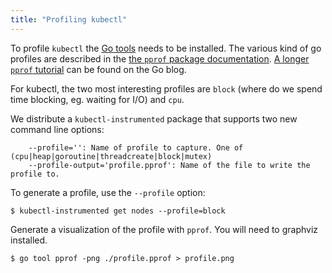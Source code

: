 ```yaml
---
title: "Profiling kubectl"
---
```


To profile `kubectl` the [Go tools](https://golang.org/doc/install) needs to be installed. The various kind of go profiles are described in the [the `pprof` package documentation](https://golang.org/pkg/runtime/pprof/#Profile). [A longer `pprof` tutorial](https://blog.golang.org/profiling-go-programs) can be found on the Go blog.

For kubectl, the two most interesting profiles are `block` (where do we spend time blocking, eg. waiting for I/O) and `cpu`.

We distribute a `kubectl-instrumented` package that supports two new command line options:

```
    --profile='': Name of profile to capture. One of (cpu|heap|goroutine|threadcreate|block|mutex)
    --profile-output='profile.pprof': Name of the file to write the profile to.
```

To generate a profile, use the `--profile` option:

```
$ kubectl-instrumented get nodes --profile=block
```

Generate a visualization of the profile with `pprof`. You will need to graphviz installed.

```
$ go tool pprof -png ./profile.pprof > profile.png
```
